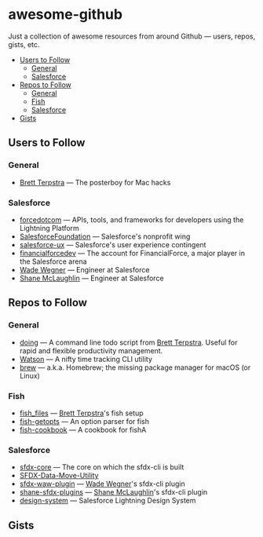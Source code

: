# awesome-github

Just a collection of awesome resources from around Github — users, repos, gists, etc.

- [Users to Follow](#users-to-follow)
  - [General](#general)
  - [Salesforce](#salesforce)
- [Repos to Follow](#repos-to-follow)
  - [General](#general-1)
  - [Fish](#fish)
  - [Salesforce](#salesforce-1)
- [Gists](#gists)

## Users to Follow

### General

- [Brett Terpstra](https://github.com/ttscoff) — The posterboy for Mac hacks

### Salesforce

- [forcedotcom](https://github.com/forcedotcom) — APIs, tools, and frameworks for developers using the Lightning Platform
- [SalesforceFoundation](https://github.com/SalesforceFoundation) — Salesforce's nonprofit wing
- [salesforce-ux](https://github.com/salesforce-ux) — Salesforce's user experience contingent
- [financialforcedev](https://github.com/financialforcedev) — The account for FinancialForce, a major player in the Salesforce arena
- [Wade Wegner](https://github.com/wadewegner) — Engineer at Salesforce
- [Shane McLaughlin](https://github.com/mshanemc) — Engineer at Salesforce

## Repos to Follow

### General

- [doing](https://github.com/ttscoff/doing) — A command line todo script from [Brett Terpstra](https://github.com/ttscoff). Useful for rapid and flexible productivity management.
- [Watson](https://github.com/TailorDev/Watson) — A nifty time tracking CLI utility
- [brew](https://github.com/Homebrew/brew) — a.k.a. Homebrew; the missing package manager for macOS (or Linux)

### Fish

- [fish_files](https://github.com/ttscoff/fish_files) — [Brett Terpstra](https://github.com/ttscoff)'s fish setup
- [fish-getopts](https://github.com/jorgebucaran/fish-getopts) — An option parser for fish
- [fish-cookbook](https://github.com/jorgebucaran/fish-cookbook) — A cookbook for fishA

### Salesforce

- [sfdx-core](https://github.com/forcedotcom/sfdx-core) — The core on which the sfdx-cli is built
- [SFDX-Data-Move-Utility](https://github.com/forcedotcom/SFDX-Data-Move-Utility)
- [sfdx-waw-plugin](https://github.com/wadewegner/sfdx-waw-plugin) — [Wade Wegner](https://github.com/wadewegner)'s sfdx-cli plugin
- [shane-sfdx-plugins](https://github.com/mshanemc/shane-sfdx-plugins) — [Shane McLaughlin](https://github.com/mshanemc)'s sfdx-cli plugin
- [design-system](https://github.com/salesforce-ux/design-system) — Salesforce Lightning Design System

## Gists